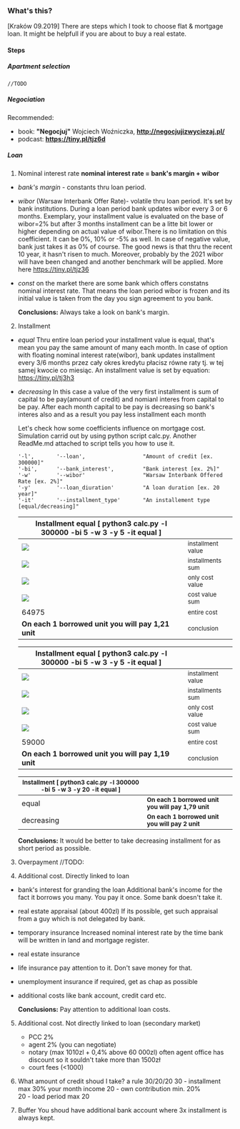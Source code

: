 ### What's this?
[Kraków 09.2019]
There are steps which I took to choose flat & mortgage loan.
It might be helpfull if you are about to buy a real estate.

#### Steps
##### Apartment selection
    //TODO 

##### Negociation
Recommended:
* book: **"Negocjuj"** Wojciech Woźniczka, **http://negocjujizwyciezaj.pl/**
* podcast: **https://tiny.pl/tjz6d**

##### Loan
1. Nominal interest rate
    **nominal interest rate = bank's margin + wibor**

  * *bank's margin* - constants thru loan period.
  * *wibor* (Warsaw Interbank Offer Rate)- volatile thru loan period.
    It's set by bank institutions. During a loan period bank updates wibor every 3 or 6 months.
    Exemplary, your installment value is evaluated on the base of wibor=2% but after 3 months installment
    can be a litte bit lower or higher depending on actual value of wibor.There is no limitation on this 
    coefficient. It can be 0%, 10% or -5% as well. In case of negative value, bank just takes it as 0% of course.
    The good news is that thru the recent 10 year, it hasn't risen to much. Moreover, probably by the 2021 wibor will have been
    changed and another benchmark will be applied. More here https://tiny.pl/tjz36
    
  * *const* on the market there are some bank which offers constatns nominal interest rate.
    That means the loan period wibor is frozen and its initial value is taken from the day you sign agreement to you bank.
    
    __Conclusions:__
    Always take a look on bank's margin.

2. Installment
  * *equal*
    Thru entire loan period your installment value is equal, that's mean you pay the same amount of many each month.
    In case of option with floating nominal interest rate(wibor), bank updates installment every 3/6 months
    przez cały okres kredytu płacisz równe raty tj. w tej samej kwocie co miesiąc.
    An installment value is set by equation: https://tiny.pl/tj3h3
  * *decreasing*
    In this case a value of the very first installment is sum of capital to be pay(amount of credit) and nomianl interes from capital to be pay.
    After each month capital to be pay is decreasing so bank's interes also and as a result you pay less installment each month
    
    Let's check how some coefficients influence on mortgage cost.
    Simulation carrid out by using python script calc.py. 
    Another ReadMe.md attached to script tells you how to use it.
    ```
    '-l',       '--loan',                  "Amount of credit [ex. 300000]"
    '-bi',      '--bank_interest',         "Bank interest [ex. 2%]"
    '-w'        '--wibor'                  "Warsaw Interbank Offered Rate [ex. 2%]"
    '-y'        '--loan_diuration'         "A loan duration [ex. 20 year]"
    '-it'       '--installment_type'       "An installement type [equal/decreasing]"
    ```
    | Installment equal [ python3 calc.py -l 300000 -bi 5 -w 3 -y 5 -it equal ] |          |
    | ------------------------------------------------------------              | -------- |
    | ![](store/eq_installment_value.png)                          | <sup>installment value</sup> |
    | ![](store/eq_installment_value_sum.png)                      | <sup>installments sum</sup> |
    | ![](store/eq_costs.png)                                      | <sup>only cost value</sup> |
    | ![](store/eq_costs_sum.png)                                  | <sup>cost value sum</sup>  |
    | 64975                                                        | <sup>entire cost</sup>  |
    | **On each 1 borrowed unit you will pay 1,21 unit**           | <sup>conclusion</sup>  |
    
    | Installment equal [ python3 calc.py -l 300000 -bi 5 -w 3 -y 5 -it equal ] |          |
    | ------------------------------------------------------------              | -------- |
    | ![](store/decr_installment_value.png)                          | <sup>installment value</sup> |
    | ![](store/decr_installment_value_sum.png)                      | <sup>installments sum</sup> |
    | ![](store/decr_costs.png)                                      | <sup>only cost value</sup> |
    | ![](store/decr_costs_sum.png)                                  | <sup>cost value sum</sup>  |
    | 59000                                                          | <sup>entire cost</sup>  |
    | **On each 1 borrowed unit you will pay 1,19 unit**             | <sup>conclusion</sup>  |
    
    |  <sup>Installment [ python3 calc.py -l 300000 -bi 5 -w 3 -y 20 -it equal ] </sup> |  |
    | ------------------------------------------------------------                      | -------- |
    | equal| <sup>**On each 1 borrowed unit you will pay 1,79 unit**</sup>              ||
    | decreasing| <sup>**On each 1 borrowed unit you will pay 2 unit**</sup>            ||
    
    __Conclusions:__
    It would be better to take decreasing installment for as short period as possible.
    
3. Overpayment
    //TODO:

4. Additional cost. Directly linked to loan
  * bank's interest for granding the loan
    Additional bank's income for the fact it borrows you many. 
    You pay it once. Some bank doesn't take it.
  * real estate appraisal (about 400zl)
    If its possible, get such appraisal from a guy which is not delegated by bank.
  * temporary insurance
    Increased nominal interest rate by the time bank will be written in land and mortgage register.
  * real estate insurance
  * life insurance 
    pay attention to it. Don't save money for that.
  * unemployment insurance
    if required, get as chap as possible
  * additional costs 
    like bank account, credit card etc.
    
    __Conclusions:__
    Pay attention to additional loan costs.
    
5. Additional cost. Not directly linked to loan (secondary market)
    * PCC 2% 
    * agent 2% (you can negotiate)
    * notary (max 1010zl + 0,4% above 60 000zl)
      often agent office has discount so it souldn't take more than 1500zł 
    * court fees (<1000) 
    
6. What amount of credit shoud I take?
    a rule 30/20/20
    30 - installment max 30% your month income
    20 - own contribution min. 20%  
    20 - load period max 20 
    
5. Buffer
    You shoud have additional bank account where 3x installment is always kept.